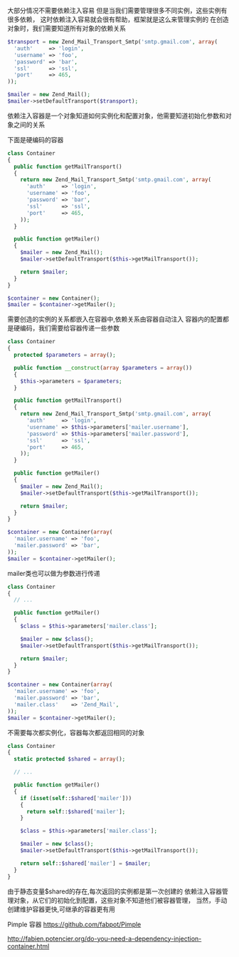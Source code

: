 大部分情况不需要依赖注入容易
但是当我们需要管理很多不同实例，这些实例有很多依赖，
这时依赖注入容易就会很有帮助，框架就是这么来管理实例的
在创造对象时，我们需要知道所有对象的依赖关系
```php
$transport = new Zend_Mail_Transport_Smtp('smtp.gmail.com', array(
  'auth'     => 'login',
  'username' => 'foo',
  'password' => 'bar',
  'ssl'      => 'ssl',
  'port'     => 465,
));

$mailer = new Zend_Mail();
$mailer->setDefaultTransport($transport);
```
依赖注入容器是一个对象知道如何实例化和配置对象，他需要知道初始化参数和对象之间的关系

下面是硬编码的容器
```php
class Container
{
  public function getMailTransport()
  {
    return new Zend_Mail_Transport_Smtp('smtp.gmail.com', array(
      'auth'     => 'login',
      'username' => 'foo',
      'password' => 'bar',
      'ssl'      => 'ssl',
      'port'     => 465,
    ));
  }

  public function getMailer()
  {
    $mailer = new Zend_Mail();
    $mailer->setDefaultTransport($this->getMailTransport());

    return $mailer;
  }
}

$container = new Container();
$mailer = $container->getMailer();
```

需要创造的实例的关系都嵌入在容器中,依赖关系由容器自动注入
容器内的配置都是硬编码，我们需要给容器传递一些参数
```php
class Container
{
  protected $parameters = array();

  public function __construct(array $parameters = array())
  {
    $this->parameters = $parameters;
  }

  public function getMailTransport()
  {
    return new Zend_Mail_Transport_Smtp('smtp.gmail.com', array(
      'auth'     => 'login',
      'username' => $this->parameters['mailer.username'],
      'password' => $this->parameters['mailer.password'],
      'ssl'      => 'ssl',
      'port'     => 465,
    ));
  }

  public function getMailer()
  {
    $mailer = new Zend_Mail();
    $mailer->setDefaultTransport($this->getMailTransport());

    return $mailer;
  }
}

$container = new Container(array(
  'mailer.username' => 'foo',
  'mailer.password' => 'bar',
));
$mailer = $container->getMailer();
```
mailer类也可以做为参数进行传递
```php
class Container
{
  // ...

  public function getMailer()
  {
    $class = $this->parameters['mailer.class'];

    $mailer = new $class();
    $mailer->setDefaultTransport($this->getMailTransport());

    return $mailer;
  }
}

$container = new Container(array(
  'mailer.username' => 'foo',
  'mailer.password' => 'bar',
  'mailer.class'    => 'Zend_Mail',
));
$mailer = $container->getMailer();
```
不需要每次都实例化，容器每次都返回相同的对象
```php
class Container
{
  static protected $shared = array();

  // ...

  public function getMailer()
  {
    if (isset(self::$shared['mailer']))
    {
      return self::$shared['mailer'];
    }

    $class = $this->parameters['mailer.class'];

    $mailer = new $class();
    $mailer->setDefaultTransport($this->getMailTransport());

    return self::$shared['mailer'] = $mailer;
  }
}
```
由于静态变量$shared的存在,每次返回的实例都是第一次创建的
依赖注入容器管理对象，从它们的初始化到配置，这些对象不知道他们被容器管理，
当然，手动创建维护容器更快,可继承的容器更有用

Pimple 容器
https://github.com/fabpot/Pimple

http://fabien.potencier.org/do-you-need-a-dependency-injection-container.html
